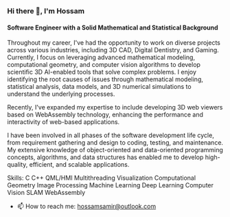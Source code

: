 ### Hi there 👋, I'm Hossam
#### Software Engineer with a Solid Mathematical and Statistical Background
Throughout my career, I've had the opportunity to work on diverse projects across various industries, including 3D CAD, Digital Dentistry, and Gaming. Currently, I focus on leveraging advanced mathematical modeling, computational geometry, and computer vision algorithms to develop scientific 3D AI-enabled tools that solve complex problems. I enjoy identifying the root causes of issues through mathematical modeling, statistical analysis, data models, and 3D numerical simulations to understand the underlying processes.

Recently, I've expanded my expertise to include developing 3D web viewers based on WebAssembly technology, enhancing the performance and interactivity of web-based applications.

I have been involved in all phases of the software development life cycle, from requirement gathering and design to coding, testing, and maintenance. My extensive knowledge of object-oriented and data-oriented programming concepts, algorithms, and data structures has enabled me to develop high-quality, efficient, and scalable applications.

Skills:
C
C++
QML/HMI
Multithreading
Visualization
Computational Geometry
Image Processing
Machine Learning
Deep Learning
Computer Vision
SLAM
WebAssembly

- 📫 How to reach me: hossamsamir@outlook.com
<!-- 👯 I’m looking to collaborate on an opensource project-->



<!--[![My GitHub Stats](https://github-readme-stats.vercel.app/api/?username=Hossam86&count_private=true&theme=tokyonight&showicons=true)]()-->
<!--[![My GitHub Language Stats](https://github-readme-stats.vercel.app/api/top-langs/?username=Hossam86&langs_count=5&theme=tokyonight)]()-->

<!--
**Hossam86/Hossam86** is a ✨ _special_ ✨ repository because its `README.md` (this file) appears on your GitHub profile.

Here are some ideas to get you started:

- 🔭 I’m currently working on game development using Unreal Engine 5.0 ...
- 🌱 also Interested in learning high-frequency trading algorithms ...
- 👯 I’m looking to collaborate on ...
- 🤔 I’m looking for help with ...
- 💬 Ask me about ...
- 📫 How to reach me: ...
- 😄 Pronouns: ...
- ⚡ Fun fact: ...
-->

